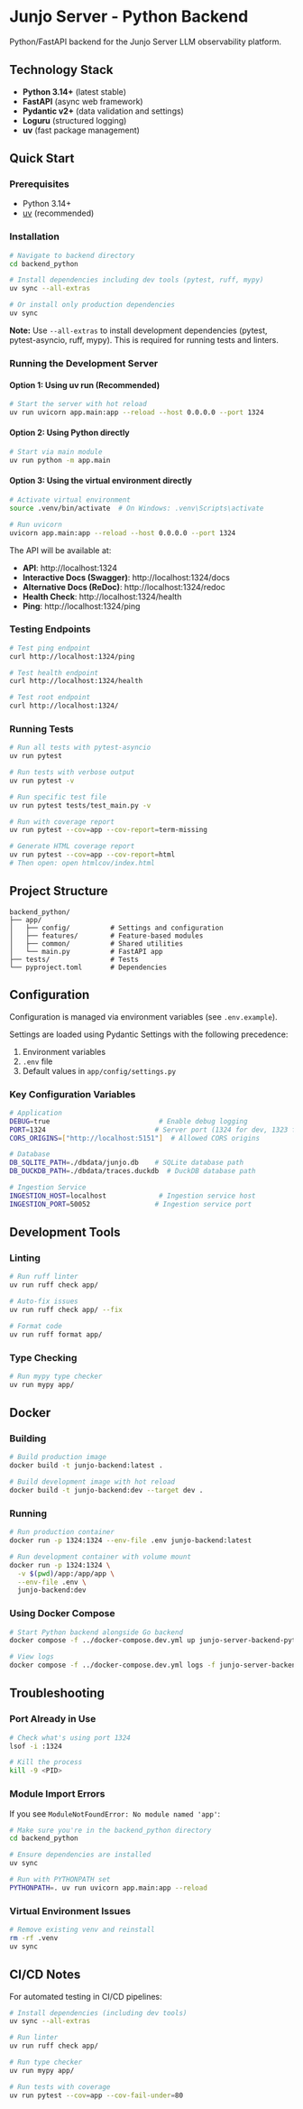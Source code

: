 # Junjo Server - Python Backend

Python/FastAPI backend for the Junjo Server LLM observability platform.

## Technology Stack

- **Python 3.14+** (latest stable)
- **FastAPI** (async web framework)
- **Pydantic v2+** (data validation and settings)
- **Loguru** (structured logging)
- **uv** (fast package management)

## Quick Start

### Prerequisites

- Python 3.14+
- [uv](https://github.com/astral-sh/uv) (recommended)

### Installation

```bash
# Navigate to backend directory
cd backend_python

# Install dependencies including dev tools (pytest, ruff, mypy)
uv sync --all-extras

# Or install only production dependencies
uv sync
```

**Note:** Use `--all-extras` to install development dependencies (pytest, pytest-asyncio, ruff, mypy). This is required for running tests and linters.

### Running the Development Server

#### Option 1: Using uv run (Recommended)
```bash
# Start the server with hot reload
uv run uvicorn app.main:app --reload --host 0.0.0.0 --port 1324
```

#### Option 2: Using Python directly
```bash
# Start via main module
uv run python -m app.main
```

#### Option 3: Using the virtual environment directly
```bash
# Activate virtual environment
source .venv/bin/activate  # On Windows: .venv\Scripts\activate

# Run uvicorn
uvicorn app.main:app --reload --host 0.0.0.0 --port 1324
```

The API will be available at:
- **API**: http://localhost:1324
- **Interactive Docs (Swagger)**: http://localhost:1324/docs
- **Alternative Docs (ReDoc)**: http://localhost:1324/redoc
- **Health Check**: http://localhost:1324/health
- **Ping**: http://localhost:1324/ping

### Testing Endpoints

```bash
# Test ping endpoint
curl http://localhost:1324/ping

# Test health endpoint
curl http://localhost:1324/health

# Test root endpoint
curl http://localhost:1324/
```

### Running Tests

```bash
# Run all tests with pytest-asyncio
uv run pytest

# Run tests with verbose output
uv run pytest -v

# Run specific test file
uv run pytest tests/test_main.py -v

# Run with coverage report
uv run pytest --cov=app --cov-report=term-missing

# Generate HTML coverage report
uv run pytest --cov=app --cov-report=html
# Then open: open htmlcov/index.html
```

## Project Structure

```
backend_python/
├── app/
│   ├── config/          # Settings and configuration
│   ├── features/        # Feature-based modules
│   ├── common/          # Shared utilities
│   └── main.py          # FastAPI app
├── tests/               # Tests
└── pyproject.toml       # Dependencies
```

## Configuration

Configuration is managed via environment variables (see `.env.example`).

Settings are loaded using Pydantic Settings with the following precedence:
1. Environment variables
2. `.env` file
3. Default values in `app/config/settings.py`

### Key Configuration Variables

```bash
# Application
DEBUG=true                           # Enable debug logging
PORT=1324                           # Server port (1324 for dev, 1323 for production)
CORS_ORIGINS=["http://localhost:5151"]  # Allowed CORS origins

# Database
DB_SQLITE_PATH=./dbdata/junjo.db    # SQLite database path
DB_DUCKDB_PATH=./dbdata/traces.duckdb  # DuckDB database path

# Ingestion Service
INGESTION_HOST=localhost             # Ingestion service host
INGESTION_PORT=50052                # Ingestion service port
```

## Development Tools

### Linting

```bash
# Run ruff linter
uv run ruff check app/

# Auto-fix issues
uv run ruff check app/ --fix

# Format code
uv run ruff format app/
```

### Type Checking

```bash
# Run mypy type checker
uv run mypy app/
```

## Docker

### Building

```bash
# Build production image
docker build -t junjo-backend:latest .

# Build development image with hot reload
docker build -t junjo-backend:dev --target dev .
```

### Running

```bash
# Run production container
docker run -p 1324:1324 --env-file .env junjo-backend:latest

# Run development container with volume mount
docker run -p 1324:1324 \
  -v $(pwd)/app:/app/app \
  --env-file .env \
  junjo-backend:dev
```

### Using Docker Compose

```bash
# Start Python backend alongside Go backend
docker compose -f ../docker-compose.dev.yml up junjo-server-backend-python

# View logs
docker compose -f ../docker-compose.dev.yml logs -f junjo-server-backend-python
```

## Troubleshooting

### Port Already in Use

```bash
# Check what's using port 1324
lsof -i :1324

# Kill the process
kill -9 <PID>
```

### Module Import Errors

If you see `ModuleNotFoundError: No module named 'app'`:

```bash
# Make sure you're in the backend_python directory
cd backend_python

# Ensure dependencies are installed
uv sync

# Run with PYTHONPATH set
PYTHONPATH=. uv run uvicorn app.main:app --reload
```

### Virtual Environment Issues

```bash
# Remove existing venv and reinstall
rm -rf .venv
uv sync
```

## CI/CD Notes

For automated testing in CI/CD pipelines:

```bash
# Install dependencies (including dev tools)
uv sync --all-extras

# Run linter
uv run ruff check app/

# Run type checker
uv run mypy app/

# Run tests with coverage
uv run pytest --cov=app --cov-fail-under=80
```
